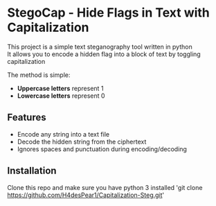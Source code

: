 # StegoCap - Hide Flags in Text with Capitalization
This project is a simple text steganography tool written in python  
It allows you to encode a hidden flag into a block of text by toggling capitalization  

The method is simple:
- **Uppercase letters** represent 1
- **Lowercase letters** represent 0

## Features
- Encode any string into a text file
- Decode the hidden string from the ciphertext
- Ignores spaces and punctuation during encoding/decoding

## Installation
Clone this repo and make sure you have python 3 installed
'git clone https://github.com/H4desPear1/Capitalization-Steg.git'
